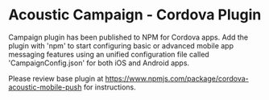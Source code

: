 # Acoustic Campaign - Cordova Plugin

Campaign plugin has been published to NPM for Cordova apps. Add the plugin with 'npm' to start configuring basic or advanced mobile app messaging features using an unified configuration file called 'CampaignConfig.json' for both iOS and Android apps.

Please review base plugin at https://www.npmjs.com/package/cordova-acoustic-mobile-push for instructions.